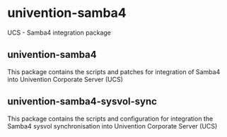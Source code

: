 # univention-samba4
UCS - Samba4 integration package

## univention-samba4
This package contains the scripts and patches for integration of Samba4 into Univention Corporate Server (UCS)

## univention-samba4-sysvol-sync
This package contains the scripts and configuration for integration the Samba4 sysvol synchronisation into Univention Corporate Server (UCS)
